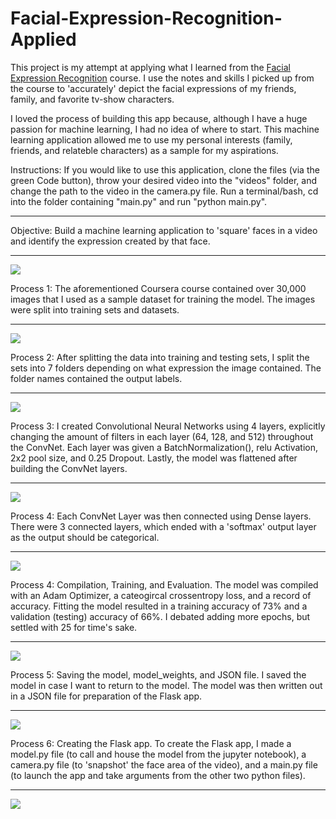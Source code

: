 # Facial-Expression-Recognition-Applied
This project is my attempt at applying what I learned from the [Facial Expression Recognition](https://www.coursera.org/learn/facial-expression-recognition-keras/home/welcome) course. I use the notes and skills I picked up from the course to 'accurately' depict the facial expressions of my friends, family, and favorite tv-show characters. 

I loved the process of building this app because, although I have a huge passion for machine learning, I had no idea of where to start. This machine learning application allowed me to use my personal interests (family, friends, and relateble characters) as a sample for my aspirations. 

Instructions: If you would like to use this application, clone the files (via the green Code button), throw your desired video into the "videos" folder, and change the path to the video in the camera.py file. Run a terminal/bash, cd into the folder containing "main.py" and run "python main.py".

<hr>

Objective: Build a machine learning application to 'square' faces in a video and identify the expression created by that face. 
<hr>

![](images/image1.png)

Process 1: The aforementioned Coursera course contained over 30,000 images that I used as a sample dataset for training the model. The images were split into training sets and datasets.
<hr>

![](images/image3.png)

Process 2: After splitting the data into training and testing sets, I split the sets into 7 folders depending on what expression the image contained. The folder names contained the output labels.  

<hr>

![](images/life2.png)

Process 3: I created Convolutional Neural Networks using 4 layers, explicitly changing the amount of filters in each layer (64, 128, and 512) throughout the ConvNet. Each layer was given a BatchNormalization(), relu Activation, 2x2 pool size, and 0.25 Dropout. Lastly, the model was flattened after building the ConvNet layers. 

<hr>

![](images/life1.png)

Process 4: Each ConvNet Layer was then connected using Dense layers. There were 3 connected layers, which ended with a 'softmax' output layer as the output should be categorical. 

<hr>

![](images/life3.png)

Process 4: Compilation, Training, and Evaluation. The model was compiled with an Adam Optimizer, a cateogircal crossentropy loss, and a record of accuracy. Fitting the model resulted in a training accuracy of 73% and a validation (testing) accuracy of 66%. I debated adding more epochs, but settled with 25 for time's sake. 

<hr>

![](images/accuracy.png)

Process 5: Saving the model, model_weights, and JSON file. I saved the model in case I want to return to the model. The model was then written out in a JSON file for preparation of the Flask app. 

<hr>

![](images/life5.png)

Process 6: Creating the Flask app. To create the Flask app, I made a model.py file (to call and house the model from the jupyter notebook), a camera.py file (to 'snapshot' the face area of the video), and a main.py file (to launch the app and take arguments from the other two python files).

<hr>

![](images/life4.png)

